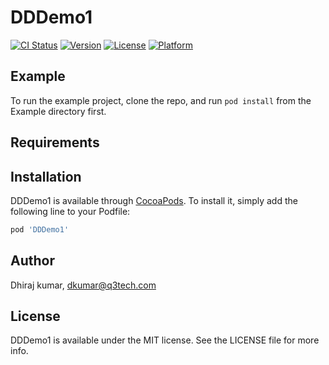 # DDDemo1

[![CI Status](https://img.shields.io/travis/dkumarq3/DDDemo1.svg?style=flat)](https://travis-ci.org/dkumarq3/DDDemo1)
[![Version](https://img.shields.io/cocoapods/v/DDDemo1.svg?style=flat)](https://cocoapods.org/pods/DDDemo1)
[![License](https://img.shields.io/cocoapods/l/DDDemo1.svg?style=flat)](https://cocoapods.org/pods/DDDemo1)
[![Platform](https://img.shields.io/cocoapods/p/DDDemo1.svg?style=flat)](https://cocoapods.org/pods/DDDemo1)

## Example

To run the example project, clone the repo, and run `pod install` from the Example directory first.

## Requirements

## Installation

DDDemo1 is available through [CocoaPods](https://cocoapods.org). To install
it, simply add the following line to your Podfile:

```ruby
pod 'DDDemo1'
```

## Author

Dhiraj kumar, dkumar@q3tech.com

## License

DDDemo1 is available under the MIT license. See the LICENSE file for more info.
